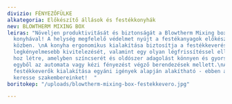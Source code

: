```yaml
---
divizio: FÉNYEZŐFÜLKE
alkategoria: Előkészítő állások és festékkonyhák
nev: BLOWTHERM MIXING BOX
leiras: "Növeljen produktivitását és biztonságát a Blowtherm Mixing box festék előkészítő
  konyhával! A helység megfelelő védelmet nyújt a festékanyagok előkészítésének folyamata
  közben. \nA konyha ergonomikus kialakítása biztosítja a festékkeverés és pisztolytisztítás
  legkényelmesebb kivitelezését, valamint egy olyan légfrissítéssel ellátott teret
  hoz létre, amelyben színcserét és oldószer adagolást könnyen és gyorsan végezhetünk
  egyből az automata vagy kézi fényezést végző berendezések mellett.\nA konyhák és
  festékkeverők kialakítása egyáni igények alapján alakítható - ebben a témában bátran
  keresse szakembereinket!  "
boritokep: "/uploads/blowtherm-mixing-box-festekkevero.jpg"

---
```

